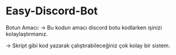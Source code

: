 # Easy-Discord-Bot

Botun Amacı:
-> Bu kodun amacı discord botu kodlarken işinizi kolaylaştırmanız.

-> Skript gibi kod yazarak çalıştırabileceğiniz çok kolay bir sistem.
